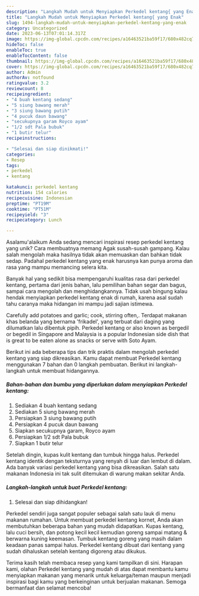 ```yaml
---
description: "Langkah Mudah untuk Menyiapkan Perkedel kentang{ yang Enak"
title: "Langkah Mudah untuk Menyiapkan Perkedel kentang{ yang Enak"
slug: 1494-langkah-mudah-untuk-menyiapkan-perkedel-kentang-yang-enak
category: Uncategorized
date: 2023-06-13T07:01:14.317Z
image: https://img-global.cpcdn.com/recipes/a16463521ba59f17/680x482cq70/perkedel-kentang-foto-resep-utama.jpg
hideToc: false
enableToc: true
enableTocContent: false
thumbnail: https://img-global.cpcdn.com/recipes/a16463521ba59f17/680x482cq70/perkedel-kentang-foto-resep-utama.jpg
cover: https://img-global.cpcdn.com/recipes/a16463521ba59f17/680x482cq70/perkedel-kentang-foto-resep-utama.jpg
author: Admin
authorAv: notfound
ratingvalue: 3.2
reviewcount: 8
recipeingredient:
- "4 buah kentang sedang"
- "5 siung bawang merah"
- "3 siung bawang putih"
- "4 pucuk daun bawang"
- "secukupnya garam Royco ayam"
- "1/2 sdt Pala bubuk"
- "1 butir telur"
recipeinstructions:

- "Selesai dan siap dinikmati!"
categories:
- Resep
tags:
- perkedel
- kentang

katakunci: perkedel kentang 
nutrition: 154 calories
recipecuisine: Indonesian
preptime: "PT19M"
cooktime: "PT51M"
recipeyield: "3"
recipecategory: Lunch

---
```



Asalamu'alaikum Anda sedang mencari inspirasi resep perkedel kentang yang unik? Cara membuatnya memang Agak susah-susah gampang. Kalau salah mengolah maka hasilnya tidak akan memuaskan dan bahkan tidak sedap. Padahal perkedel kentang yang enak harusnya kan punya aroma dan rasa yang mampu memancing selera kita.


Banyak hal yang sedikit bisa mempengaruhi kualitas rasa dari perkedel kentang, pertama dari jenis bahan, lalu pemilihan bahan segar dan bagus, sampai cara mengolah dan menghidangkannya. Tidak usah bingung kalau hendak menyiapkan perkedel kentang enak di rumah, karena asal sudah tahu caranya maka hidangan ini mampu jadi sajian istimewa.

Carefully add potatoes and garlic; cook, stirring often,. Terdapat makanan khas belanda yang bernama &#39;frikadel&#39;, yang terbuat dari daging yang dilumatkan lalu dibentuk pipih. Perkedel kentang or also known as bergedil or begedil in Singapore and Malaysia is a popular Indonesian side dish that is great to be eaten alone as snacks or serve with Soto Ayam.


Berikut ini ada beberapa tips dan trik praktis dalam mengolah perkedel kentang yang siap dikreasikan. Kamu dapat membuat Perkedel kentang menggunakan 7 bahan dan 0 langkah pembuatan. Berikut ini langkah-langkah untuk membuat hidangannya.

<!--inarticleads1-->

##### Bahan-bahan dan bumbu yang diperlukan dalam menyiapkan Perkedel kentang:

1. Sediakan 4 buah kentang sedang
1. Sediakan 5 siung bawang merah
1. Persiapkan 3 siung bawang putih
1. Persiapkan 4 pucuk daun bawang
1. Siapkan secukupnya garam, Royco ayam
1. Persiapkan 1/2 sdt Pala bubuk
1. Siapkan 1 butir telur


Setelah dingin, kupas kulit kentang dan tumbuk hingga halus. Perkedel kentang identik dengan teksturnya yang renyah di luar dan lembut di dalam. Ada banyak variasi perkedel kentang yang bisa dikreasikan. Salah satu makanan Indonesia ini tak sulit ditemukan di warung makan sekitar Anda. 

<!--inarticleads2-->

##### Langkah-langkah untuk buat Perkedel kentang:


1. Selesai dan siap dihidangkan!

Perkedel sendiri juga sangat populer sebagai salah satu lauk di menu makanan rumahan. Untuk membuat perkedel kentang kornet, Anda akan membutuhkan beberapa bahan yang mudah didapatkan. Kupas kentang, lalu cuci bersih, dan potong kecil kecil kemudian goreng sampai matang &amp; berwarna kuning keemasan. Tumbuk kentang goreng yang masih dalam keadaan panas sampai halus. Perkedel kentang dibuat dari kentang yang sudah dihaluskan setelah kentang digoreng atau dikukus. 

Terima kasih telah membaca resep yang kami tampilkan di sini. Harapan kami, olahan Perkedel kentang yang mudah di atas dapat membantu kamu menyiapkan makanan yang menarik untuk keluarga/teman maupun menjadi inspirasi bagi kamu yang berkeinginan untuk berjualan makanan. Semoga bermanfaat dan selamat mencoba!
